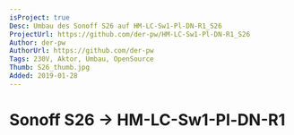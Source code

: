 ```yaml
---
isProject: true
Desc: Umbau des Sonoff S26 auf HM-LC-Sw1-Pl-DN-R1_S26
ProjectUrl: https://github.com/der-pw/HM-LC-Sw1-Pl-DN-R1_S26
Author: der-pw
AuthorUrl: https://github.com/der-pw
Tags: 230V, Aktor, Umbau, OpenSource
Thumb: S26_thumb.jpg
Added: 2019-01-28
---
```


# Sonoff S26 → HM-LC-Sw1-Pl-DN-R1
